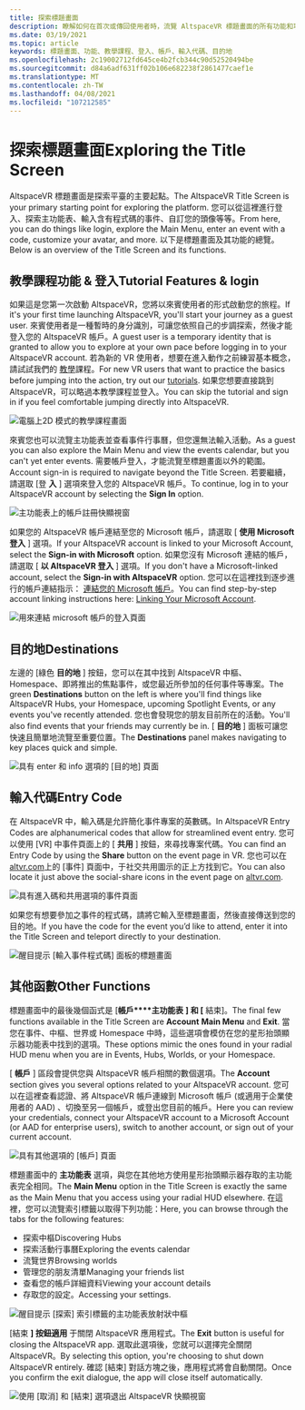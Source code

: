 ```yaml
---
title: 探索標題畫面
description: 瞭解如何在首次或傳回使用者時，流覽 AltspaceVR 標題畫面的所有功能和功能。
ms.date: 03/19/2021
ms.topic: article
keywords: 標題畫面、功能、教學課程、登入、帳戶、輸入代碼、目的地
ms.openlocfilehash: 2c19002712fd645ce4b2fcb344c90d52520494be
ms.sourcegitcommit: d84a6adf631ff02b106e682238f2861477caef1e
ms.translationtype: MT
ms.contentlocale: zh-TW
ms.lasthandoff: 04/08/2021
ms.locfileid: "107212585"
---
```

# <a name="exploring-the-title-screen"></a><span data-ttu-id="ac8b1-104">探索標題畫面</span><span class="sxs-lookup"><span data-stu-id="ac8b1-104">Exploring the Title Screen</span></span>

<span data-ttu-id="ac8b1-105">AltspaceVR 標題畫面是探索平臺的主要起點。</span><span class="sxs-lookup"><span data-stu-id="ac8b1-105">The AltspaceVR Title Screen is your primary starting point for exploring the platform.</span></span> <span data-ttu-id="ac8b1-106">您可以從這裡進行登入、探索主功能表、輸入含有程式碼的事件、自訂您的頭像等等。</span><span class="sxs-lookup"><span data-stu-id="ac8b1-106">From here, you can do things like login, explore the Main Menu, enter an event with a code, customize your avatar, and more.</span></span> <span data-ttu-id="ac8b1-107">以下是標題畫面及其功能的總覽。</span><span class="sxs-lookup"><span data-stu-id="ac8b1-107">Below is an overview of the Title Screen and its functions.</span></span> 

## <a name="tutorial-features--login"></a><span data-ttu-id="ac8b1-108">教學課程功能 & 登入</span><span class="sxs-lookup"><span data-stu-id="ac8b1-108">Tutorial Features & login</span></span> 

<span data-ttu-id="ac8b1-109">如果這是您第一次啟動 AltspaceVR，您將以來賓使用者的形式啟動您的旅程。</span><span class="sxs-lookup"><span data-stu-id="ac8b1-109">If it's your first time launching AltspaceVR, you'll start your journey as a guest user.</span></span> <span data-ttu-id="ac8b1-110">來賓使用者是一種暫時的身分識別，可讓您依照自己的步調探索，然後才能登入您的 AltspaceVR 帳戶。</span><span class="sxs-lookup"><span data-stu-id="ac8b1-110">A guest user is a temporary identity that is granted to allow you to explore at your own pace before logging in to your AltspaceVR account.</span></span> <span data-ttu-id="ac8b1-111">若為新的 VR 使用者，想要在進入動作之前練習基本概念，請試試我們的 [教學](../tutorials/host-tools-overview.md)課程。</span><span class="sxs-lookup"><span data-stu-id="ac8b1-111">For new VR users that want to practice the basics before jumping into the action, try out our [tutorials](../tutorials/host-tools-overview.md).</span></span> <span data-ttu-id="ac8b1-112">如果您想要直接跳到 AltspaceVR，可以略過本教學課程並登入。</span><span class="sxs-lookup"><span data-stu-id="ac8b1-112">You can skip the tutorial and sign in if you feel comfortable jumping directly into AltspaceVR.</span></span> 

![電腦上2D 模式的教學課程畫面](images/title-screen-01.png)

<span data-ttu-id="ac8b1-114">來賓您也可以流覽主功能表並查看事件行事曆，但您還無法輸入活動。</span><span class="sxs-lookup"><span data-stu-id="ac8b1-114">As a guest you can also explore the Main Menu and view the events calendar, but you can't yet enter events.</span></span> <span data-ttu-id="ac8b1-115">需要帳戶登入，才能流覽至標題畫面以外的範圍。</span><span class="sxs-lookup"><span data-stu-id="ac8b1-115">Account sign-in is required to navigate beyond the Title Screen.</span></span> <span data-ttu-id="ac8b1-116">若要繼續，請選取 [登 **入** ] 選項來登入您的 AltspaceVR 帳戶。</span><span class="sxs-lookup"><span data-stu-id="ac8b1-116">To continue, log in to your AltspaceVR account by selecting the **Sign In** option.</span></span> 

![主功能表上的帳戶註冊快顯視窗](images/title-screen-03.png)

<span data-ttu-id="ac8b1-118">如果您的 AltspaceVR 帳戶連結至您的 Microsoft 帳戶，請選取 [ **使用 Microsoft 登入** ] 選項。</span><span class="sxs-lookup"><span data-stu-id="ac8b1-118">If your AltspaceVR account is linked to your Microsoft Account, select the **Sign-in with Microsoft** option.</span></span> <span data-ttu-id="ac8b1-119">如果您沒有 Microsoft 連結的帳戶，請選取 [ **以 AltspaceVR 登入** ] 選項。</span><span class="sxs-lookup"><span data-stu-id="ac8b1-119">If you don't have a Microsoft-linked account, select the **Sign-in with AltspaceVR** option.</span></span> <span data-ttu-id="ac8b1-120">您可以在這裡找到逐步進行的帳戶連結指示： [連結您的 Microsoft 帳戶](../getting-started/linking-microsoft-account.md)。</span><span class="sxs-lookup"><span data-stu-id="ac8b1-120">You can find step-by-step account linking instructions here: [Linking Your Microsoft Account](../getting-started/linking-microsoft-account.md).</span></span> 

![用來連結 microsoft 帳戶的登入頁面](images/title-screen-02.png)

## <a name="destinations"></a><span data-ttu-id="ac8b1-122">目的地</span><span class="sxs-lookup"><span data-stu-id="ac8b1-122">Destinations</span></span> 

<span data-ttu-id="ac8b1-123">左邊的 [綠色 **目的地** ] 按鈕，您可以在其中找到 AltspaceVR 中樞、Homespace、即將推出的焦點事件，或您最近所參加的任何事件等專案。</span><span class="sxs-lookup"><span data-stu-id="ac8b1-123">The green **Destinations** button on the left is where you'll find things like AltspaceVR Hubs, your Homespace, upcoming Spotlight Events, or any events you've recently attended.</span></span> <span data-ttu-id="ac8b1-124">您也會發現您的朋友目前所在的活動。</span><span class="sxs-lookup"><span data-stu-id="ac8b1-124">You'll also find events that your friends may currently be in.</span></span> <span data-ttu-id="ac8b1-125">[ **目的地** ] 面板可讓您快速且簡單地流覽至重要位置。</span><span class="sxs-lookup"><span data-stu-id="ac8b1-125">The **Destinations** panel makes navigating to key places quick and simple.</span></span> 

![具有 enter 和 info 選項的 [目的地] 頁面](images/title-screen-04.png)

## <a name="entry-code"></a><span data-ttu-id="ac8b1-127">輸入代碼</span><span class="sxs-lookup"><span data-stu-id="ac8b1-127">Entry Code</span></span> 

<span data-ttu-id="ac8b1-128">在 AltspaceVR 中，輸入碼是允許簡化事件專案的英數碼。</span><span class="sxs-lookup"><span data-stu-id="ac8b1-128">In AltspaceVR Entry Codes are alphanumerical codes that allow for streamlined event entry.</span></span> <span data-ttu-id="ac8b1-129">您可以使用 [VR] 中事件頁面上的 [ **共用** ] 按鈕，來尋找專案代碼。</span><span class="sxs-lookup"><span data-stu-id="ac8b1-129">You can find an Entry Code by using the **Share** button on the event page in VR.</span></span> <span data-ttu-id="ac8b1-130">您也可以在 [altvr.com](https://altvr.com)上的 [事件] 頁面中，于社交共用圖示的正上方找到它。</span><span class="sxs-lookup"><span data-stu-id="ac8b1-130">You can also locate it just above the social-share icons in the event page on [altvr.com](https://altvr.com).</span></span> 

![具有進入碼和共用選項的事件頁面](images/title-screen-05.png)

<span data-ttu-id="ac8b1-132">如果您有想要參加之事件的程式碼，請將它輸入至標題畫面，然後直接傳送到您的目的地。</span><span class="sxs-lookup"><span data-stu-id="ac8b1-132">If you have the code for the event you’d like to attend, enter it into the Title Screen and teleport directly to your destination.</span></span>  

![醒目提示 [輸入事件程式碼] 面板的標題畫面](images/title-screen-06.png)

## <a name="other-functions"></a><span data-ttu-id="ac8b1-134">其他函數</span><span class="sxs-lookup"><span data-stu-id="ac8b1-134">Other Functions</span></span> 

<span data-ttu-id="ac8b1-135">標題畫面中的最後幾個函式是 [**帳戶\*\*\*\*主功能表** **] 和 [** 結束]。</span><span class="sxs-lookup"><span data-stu-id="ac8b1-135">The final few functions available in the Title Screen are **Account** **Main Menu** and **Exit**.</span></span> <span data-ttu-id="ac8b1-136">當您在事件、中樞、世界或 Homespace 中時，這些選項會模仿在您的星形抬頭顯示器功能表中找到的選項。</span><span class="sxs-lookup"><span data-stu-id="ac8b1-136">These options mimic the ones found in your radial HUD menu when you are in Events, Hubs, Worlds, or your Homespace.</span></span> 

<span data-ttu-id="ac8b1-137">[ **帳戶** ] 區段會提供您與 AltspaceVR 帳戶相關的數個選項。</span><span class="sxs-lookup"><span data-stu-id="ac8b1-137">The **Account** section gives you several options related to your AltspaceVR account.</span></span> <span data-ttu-id="ac8b1-138">您可以在這裡查看認證、將 AltspaceVR 帳戶連線到 Microsoft 帳戶 (或適用于企業使用者的 AAD) 、切換至另一個帳戶，或登出您目前的帳戶。</span><span class="sxs-lookup"><span data-stu-id="ac8b1-138">Here you can review your credentials, connect your AltspaceVR account to a Microsoft Account (or AAD for enterprise users), switch to another account, or sign out of your current account.</span></span> 

![具有其他選項的 [帳戶] 頁面](images/title-screen-07.png)

<span data-ttu-id="ac8b1-140">標題畫面中的 **主功能表** 選項，與您在其他地方使用星形抬頭顯示器存取的主功能表完全相同。</span><span class="sxs-lookup"><span data-stu-id="ac8b1-140">The **Main Menu** option in the Title Screen is exactly the same as the Main Menu that you access using your radial HUD elsewhere.</span></span> <span data-ttu-id="ac8b1-141">在這裡，您可以流覽索引標籤以取得下列功能：</span><span class="sxs-lookup"><span data-stu-id="ac8b1-141">Here, you can browse through the tabs for the following features:</span></span>

* <span data-ttu-id="ac8b1-142">探索中樞</span><span class="sxs-lookup"><span data-stu-id="ac8b1-142">Discovering Hubs</span></span>
* <span data-ttu-id="ac8b1-143">探索活動行事曆</span><span class="sxs-lookup"><span data-stu-id="ac8b1-143">Exploring the events calendar</span></span>
* <span data-ttu-id="ac8b1-144">流覽世界</span><span class="sxs-lookup"><span data-stu-id="ac8b1-144">Browsing worlds</span></span>
* <span data-ttu-id="ac8b1-145">管理您的朋友清單</span><span class="sxs-lookup"><span data-stu-id="ac8b1-145">Managing your friends list</span></span>
* <span data-ttu-id="ac8b1-146">查看您的帳戶詳細資料</span><span class="sxs-lookup"><span data-stu-id="ac8b1-146">Viewing your account details</span></span>
* <span data-ttu-id="ac8b1-147">存取您的設定。</span><span class="sxs-lookup"><span data-stu-id="ac8b1-147">Accessing your settings.</span></span>

![醒目提示 [探索] 索引標籤的主功能表放射狀中樞](images/title-screen-08.png)

<span data-ttu-id="ac8b1-149">[結束 **] 按鈕適用** 于關閉 AltspaceVR 應用程式。</span><span class="sxs-lookup"><span data-stu-id="ac8b1-149">The **Exit** button is useful for closing the AltspaceVR app.</span></span> <span data-ttu-id="ac8b1-150">選取此選項後，您就可以選擇完全關閉 AltspaceVR。</span><span class="sxs-lookup"><span data-stu-id="ac8b1-150">By selecting this option, you're choosing to shut down AltspaceVR entirely.</span></span> <span data-ttu-id="ac8b1-151">確認 [結束] 對話方塊之後，應用程式將會自動關閉。</span><span class="sxs-lookup"><span data-stu-id="ac8b1-151">Once you confirm the exit dialogue, the app will close itself automatically.</span></span> 

![使用 [取消] 和 [結束] 選項退出 AltspaceVR 快顯視窗](images/title-screen-09.png)
